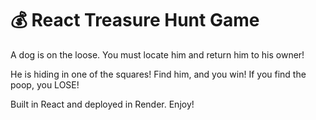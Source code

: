 # 💰 React Treasure Hunt Game

A dog is on the loose. You must locate him and return him to his owner!

He is hiding in one of the squares! Find him, and you win! If you find the poop, you LOSE!

Built in React and deployed in Render. Enjoy!
